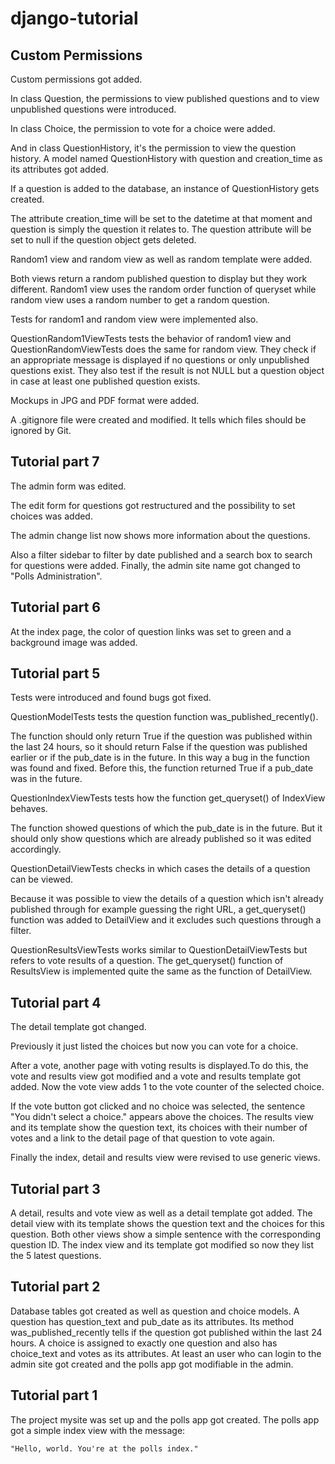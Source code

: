 # django-tutorial

## Custom Permissions

Custom permissions got added.

In class Question, the permissions to view published questions and to view unpublished questions were introduced.

In class Choice, the permission to vote for a choice were added.

And in class QuestionHistory, it's the permission to view the question history.
A model named QuestionHistory with question and creation_time as its attributes got added.

If a question is added to the database, an instance of QuestionHistory gets created.

The attribute creation_time will be set to the datetime at that moment and question is simply the question it relates to.
The question attribute will be set to null if the question object gets deleted.

Random1 view and random view as well as random template were added.

Both views return a random published question to display but they work different.
Random1 view uses the random order function of queryset while random view uses a random number to get a random question.

Tests for random1 and random view were implemented also.

QuestionRandom1ViewTests tests the behavior of random1 view and QuestionRandomViewTests does the same for random view.
They check if an appropriate message is displayed if no questions or only unpublished questions exist.
They also test if the result is not NULL but a question object in case at least one published question exists.

Mockups in JPG and PDF format were added.

A .gitignore file were created and modified. It tells which files should be ignored by Git.

## Tutorial part 7

The admin form was edited.  

The edit form for questions got restructured and the possibility to set choices was added.

The admin change list now shows more information about the questions.

Also a filter sidebar to filter by date published and a search box to search for questions were added.
Finally, the admin site name got changed to "Polls Administration".

## Tutorial part 6

At the index page, the color of question links was set to green and a background image was added.

## Tutorial part 5

Tests were introduced and found bugs got fixed.

QuestionModelTests tests the question function was_published_recently().

The function should only return True if the question was published within the last 24 hours,
so it should return False if the question was published earlier or if the pub_date is in the future.
In this way a bug in the function was found and fixed.
Before this, the function returned True if a pub_date was in the future.

QuestionIndexViewTests tests how the function get_queryset() of IndexView behaves.

The function showed questions of which the pub_date is in the future.
But it should only show questions which are already published so it was edited accordingly.

QuestionDetailViewTests checks in which cases the details of a question can be viewed.

Because it was possible to view the details of a question which isn't already published through for example guessing the right URL,
a get_queryset() function was added to DetailView and it excludes such questions through a filter.

QuestionResultsViewTests works similar to QuestionDetailViewTests but refers to vote results of a question.
The get_queryset() function of ResultsView is implemented quite the same as the function of DetailView.

## Tutorial part 4

The detail template got changed.

Previously it just listed the choices but now you can vote for a choice.

After a vote, another page with voting results is displayed.To do this, the vote and results view got modified and a vote and results template got added.
Now the vote view adds 1 to the vote counter of the selected choice.

If the vote button got clicked and no choice was selected, the sentence "You didn't select a choice." appears above the choices.
The results view and its template show the question text, its choices with their number of votes and a link to the detail page of that question to vote again.

Finally the index, detail and results view were revised to use generic views.

## Tutorial part 3

A detail, results and vote view as well as a detail template got added.
The detail view with its template shows the question text and the choices for this question.
Both other views show a simple sentence with the corresponding question ID.
The index view and its template got modified so now they list the 5 latest questions.

## Tutorial part 2

Database tables got created as well as question and choice models.
A question has question_text and pub_date as its attributes.
Its method was_published_recently tells if the question got published within the last 24 hours.
A choice is assigned to exactly one question and also has choice_text and votes as its attributes.
At least an user who can login to the admin site got created and the polls app got modifiable in the admin.

## Tutorial part 1

The project mysite was set up and the polls app got created.
The polls app got a simple index view with the message:

    "Hello, world. You're at the polls index."
